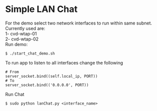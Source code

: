 # Simple LAN Chat

For the demo select two network interfaces to run within same subnet. Currently used are:\
1- cvd-wtap-01\
2- cvd-wtap-02\
Run demo:
```
$ ./start_chat_demo.sh
```

To run app to listen to all interfaces change the following
```
# From
server_socket.bind((self.local_ip, PORT))
# To
server_socket.bind(('0.0.0.0', PORT))
```

Run Chat
```
$ sudo python lanChat.py <interface_name>
```
